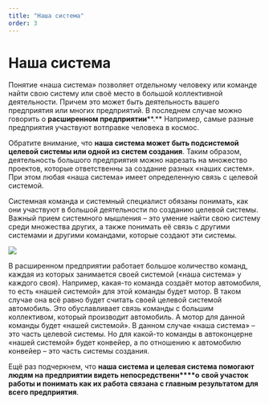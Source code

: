 ```yaml
---
title: "Наша система"
order: 3
---
```


# Наша система

Понятие «наша система» позволяет отдельному человеку или команде найти свою систему или своё место в большой коллективной деятельности. Причем это может быть деятельность вашего предприятия или многих предприятий. В последнем случае можно говорить о **расширенном предприятии****.** Например, самые разные предприятия участвуют вотправке человека в космос.

Обратите внимание, что **наша система может быть подсистемой целевой системы или одной из систем создания**. Таким образом, деятельность большого предприятия можно нарезать на множество проектов, которые ответственны за создание разных «наших систем». При этом любая «наша система» имеет определенную связь с целевой системой.

Системная команда и системный специалист обязаны понимать, как они участвуют в большой деятельности по созданию целевой системы. Важный прием системного мышления – это умение найти свою систему среди множества других, а также понимать её связь с другими системами и другими командами, которые создают эти системы.

![](/ru/systems-thinking-introduction/20.png)

В расширенном предприятии работает большое количество команд, каждая из которых занимается своей системой («наша система» у каждого своя). Например, какая-то команда создаёт мотор автомобиля, то есть «нашей системой» для этой команды будет мотор. В таком случае она всё равно будет считать своей целевой системой автомобиль. Это обуславливает связь команды с большим коллективом, который производит автомобиль. А мотор для данной команды будет «нашей системой». В данном случае «наша система» – это часть целевой системы. Но для какой-то команды в автоконцерне «нашей системой» будет конвейер, а по отношению к автомобилю конвейер – это часть системы создания.

Ещё раз подчеркнем, что **наша система и целевая система помогают людям на предприятии видеть непосредственн****о** **свой участок работы и понимать как их работа связана с главным результатом для всего предприятия**.